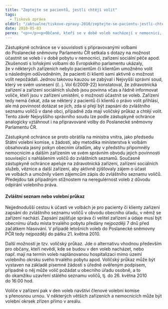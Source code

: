 ```yaml
---
title: "Zeptejte se pacientů, jestli chtějí volit"
tags:
  - Tisková zpráva
oldUrl: "/aktualne/tiskove-zpravy-2010/zeptejte-se-pacientu-jestli-chteji-volit"
date: 2010-05-03
perex: "<p></p><p>Občané, kteří se v době voleb nacházejí v nemocnici, porodnici, ústavu sociální péče apod., případně v policejní cele, v místě výkonu vazby nebo výkonu trestu odnětí svobody, nepřicházejí o své volební právo. Jejich zdravotní stav či situace, v níž se nacházejí, jim sice neumožňuje volit přímo ve volební místnosti podle místa svého trvalého pobytu, ovšem zákon o volbách do Parlamentu ČR nabízí jiné způsoby, jak mohou volit.</p>"
---
```


<!-- imported from the old website -->

<p>Zástupkyně ochránce se v souvislosti s připravovanými volbami do Poslanecké sněmovny Parlamentu ČR setkala s dotazy na možnost účastnit se voleb i v době pobytu v nemocnici, zařízení sociální péče apod. Zkušenosti s loňskými volbami do Evropského parlamentu ukázaly, že v některých zařízeních nebylo pacientům či klientům umožněno volit s následným odůvodněním, že pacienti či klienti sami aktivně o možnost volit nepožádali. Jednou takovou kauzou se zabýval i Nejvyšší správní soud, který ve svém usnesení (č. j. Vol 6/2009-22) konstatoval, že zdravotnická zařízení a zařízení sociálních služeb jsou povinna včas a řádně informovat voliče, kteří jsou v zařízení umístění, o možnosti účastnit se voleb. Zařízení tedy nemá čekat, zda se některý z pacientů či klientů o právo volit přihlásí, ale má povinnost dotázat se jich, zda si přejí být zapsáni do zvláštního seznamu voličů v dané obci, případně zda mají voličský průkaz a chtějí volit. Tento závěr Nejvyššího správního soudu lze podle zástupkyně ochránce analogicky vztáhnout i na připravované volby do Poslanecké sněmovny Parlamentu ČR.</p><p>Zástupkyně ochránce se proto obrátila na ministra vnitra, jako předsedu Státní volební komise, s žádostí, aby metodika ministerstva k volbám obsahovala jasný pokyn obecním úřadům, aby v předstihu připomněly nemocnicím a dalším zařízením ve svém správním obvodu jejich povinnosti související s nahlášením voličů do zvláštních seznamů. Současně zástupkyně ochránce apeluje na zdravotnická zařízení, zařízení sociálních služeb, věznice a další zařízení, aby aktivně zjišťovaly zájem o účast ve volbách a umožnily všem zájemcům zápis do zvláštního seznamu voličů. Předejdou tak případným stížnostem na neregulérnost voleb z důvodu odpírání volebního práva.</p><h4>Zvláštní seznam nebo volební průkaz</h4><p>Nejjednodušší cestou k účasti ve volbách je pro pacienty či klienty zařízení zapsání do zvláštního seznamu voličů v obvodu obecního úřadu, v němž se zařízení nachází. Zapsání zajišťuje správa či velitel zařízení a údaje musí být obecnímu úřadu místa trvalého pobytu předány nejpozději 7 dnů před začátkem hlasování. V případě letošních voleb do Poslanecké sněmovny PČR tedy nejpozději do pátku 21. května 2010. </p><p>Další možností je tzv. voličský průkaz. Jde o alternativu vhodnou především pro občany, kteří nevědí, kde se budou v den voleb nacházet, nebo např. mají na termín voleb naplánovanou hospitalizaci mimo území volebního okrsku svého trvalého pobytu apod. Voličský průkaz může být vystaven na základě písemné žádosti s úředně ověřeným podpisem, případně o něj může volič požádat u obecního úřadu osobně, a to do okamžiku uzavření stálého seznamu voličů, tj. do 26. května 2010 do 16:00 hod.</p>Voliče v zařízení pak v den voleb navštíví členové volební komise s přenosnou urnou. V některých větších zařízeních a nemocnicích může být volební okrsek zřízen přímo v areálu.
